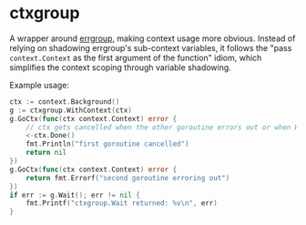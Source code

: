 # ctxgroup

A wrapper around [errgroup](golang.org/x/sync/errgroup), making context usage more obvious. Instead of relying on
shadowing errgroup's sub-context variables, it follows the "pass `context.Context` as the first argument of the
function" idiom, which simplifies the context scoping through variable shadowing.

Example usage:

```go
ctx := context.Background()
g := ctxgroup.WithContext(ctx)
g.GoCtx(func(ctx context.Context) error {
    // ctx gets cancelled when the other goroutine errors out or when Wait() returns
    <-ctx.Done()
    fmt.Println("first goroutine cancelled")
    return nil
})
g.GoCtx(func(ctx context.Context) error {
    return fmt.Errorf("second goroutine erroring out")
})
if err := g.Wait(); err != nil {
    fmt.Printf("ctxgroup.Wait returned: %v\n", err)
}
```
